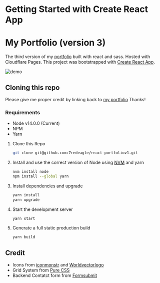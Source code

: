 # Getting Started with Create React App




# My Portfolio (version 3)

The third version of my <a href="https://portfolio.ainchn.com/" target="_blank">portfolio</a> built with react and sass. Hosted with Cloudflare Pages. This project was bootstrapped with [Create React App](https://github.com/facebook/create-react-app).

![demo](https://github.com/7redeagle/portfolio-v2/blob/testing/src/assets/projects/portfolio-desktop.png?raw=true)

## Cloning this repo 

Please give me proper credit by linking back to <a href="https://portfolio.ainchn.com/" target="_blank">my portfolio</a> Thanks!

### Requirements 
* Node v14.0.0 (Current)
* NPM 
* Yarn

1. Clone this Repo

   ```sh
   git clone git@github.com:7redeagle/react-portfoliov1.git
   ```

2. Install and use the correct version of Node using [NVM](https://github.com/nvm-sh/nvm) and yarn

   ```sh
   nvm install node 
   npm install --global yarn
   ```
   
3. Install dependencies and upgrade

   ```sh
   yarn install
   yarn upgrade
   ```

4. Start the development server

   ```sh
   yarn start
   ```
5. Generate a full static production build
   ```sh
   yarn build
   ```
   
   
## Credit 
* Icons from [iconmonstr](https://iconmonstr.com/) and [Worldvectorlogo](https://worldvectorlogo.com/)
* Grid System from [Pure CSS](https://purecss.io/grids/)
* Backend Contatct form from [Formsubmit](https://formsubmit.co/)


